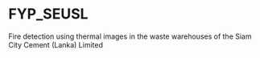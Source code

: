 # FYP_SEUSL
Fire detection using thermal images in the waste warehouses of the Siam City Cement (Lanka) Limited
